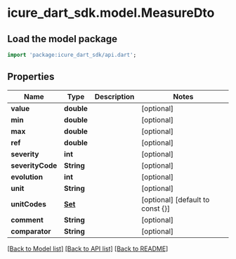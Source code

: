 # icure_dart_sdk.model.MeasureDto

## Load the model package
```dart
import 'package:icure_dart_sdk/api.dart';
```

## Properties
Name | Type | Description | Notes
------------ | ------------- | ------------- | -------------
**value** | **double** |  | [optional] 
**min** | **double** |  | [optional] 
**max** | **double** |  | [optional] 
**ref** | **double** |  | [optional] 
**severity** | **int** |  | [optional] 
**severityCode** | **String** |  | [optional] 
**evolution** | **int** |  | [optional] 
**unit** | **String** |  | [optional] 
**unitCodes** | [**Set<CodeStubDto>**](CodeStubDto.md) |  | [optional] [default to const {}]
**comment** | **String** |  | [optional] 
**comparator** | **String** |  | [optional] 

[[Back to Model list]](../README.md#documentation-for-models) [[Back to API list]](../README.md#documentation-for-api-endpoints) [[Back to README]](../README.md)


